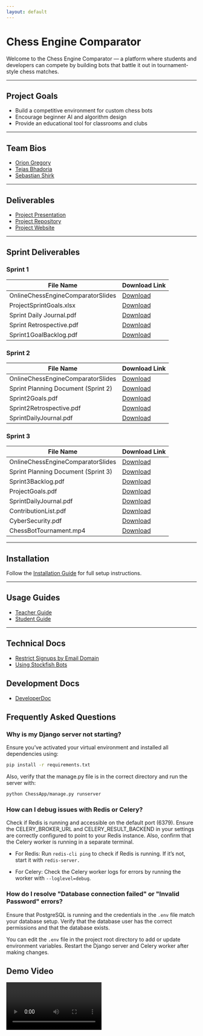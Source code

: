 ```yaml
---
layout: default
---
```


# Chess Engine Comparator

Welcome to the Chess Engine Comparator — a platform where students and developers can compete by building bots that battle it out in tournament-style chess matches.

---

## Project Goals

- Build a competitive environment for custom chess bots
- Encourage beginner AI and algorithm design
- Provide an educational tool for classrooms and clubs

---

## Team Bios

- [Orion Gregory](./bios.md)
- [Tejas Bhadoria](./tejas.md)
- [Sebastian Shirk](./sebastian.md)

---

## Deliverables

- [Project Presentation](./initialPresentation.pptx)
- [Project Repository](https://github.com/OrionGregory/ChessEngineComparator)
- [Project Website](https://oriongregory.github.io/ChessEngineComparator/)

---

## Sprint Deliverables

### Sprint 1

| File Name                             | Download Link                                                                |
|--------------------------------------|-------------------------------------------------------------------------------|
| OnlineChessEngineComparatorSlides    | [Download](Sprint1Dev/Online%20Chess%20Engine%20Comparator%20(1).pptx)        |
| ProjectSprintGoals.xlsx              | [Download](Sprint1Dev/ProjectSprintGoals%20(1)%20(1).xlsx)                    |
| Sprint Daily Journal.pdf             | [Download](Sprint1Dev/Sprint%20Daily%20Journal%20(1).pdf)                     |
| Sprint Retrospective.pdf             | [Download](Sprint1Dev/Sprint%20Retrospective%20(1).pdf)                       |
| Sprint1GoalBacklog.pdf               | [Download](Sprint1Dev/Sprint1GoalBacklog%20(1).docx%20(1).pdf)                |

### Sprint 2

| File Name                            | Download Link                                                                |
|-------------------------------------|-------------------------------------------------------------------------------|
| OnlineChessEngineComparatorSlides   | [Download](Sprint2Dev/OnlineChessEngineComparator(Sprint2).pdf)               |
| Sprint Planning Document (Sprint 2) | [Download](Sprint2Dev/SprintPlanningDocument(Sprint2).pdf)                    |
| Sprint2Goals.pdf                    | [Download](Sprint2Dev/Sprint2Goals.pdf)                                       |
| Sprint2Retrospective.pdf            | [Download](Sprint2Dev/Sprint2Retrospective.pdf)                               |
| SprintDailyJournal.pdf              | [Download](Sprint2Dev/SprintDailyJournal.pdf)                                 |

### Sprint 3

| File Name                            | Download Link                                                                |
|-------------------------------------|-------------------------------------------------------------------------------|
| OnlineChessEngineComparatorSlides   | [Download](Sprint3Dev/OnlineChessEngineComparator(Sprint3).pdf)               |
| Sprint Planning Document (Sprint 3) | [Download](Sprint3Dev/SprintPlanningDocument(Sprint3).pdf)                    |
| Sprint3Backlog.pdf                  | [Download](Sprint3Dev/Sprint3Backlog.pdf)                                     |
| ProjectGoals.pdf                    | [Download](Sprint3Dev/ProjectGoals.pdf)                                       |
| SprintDailyJournal.pdf              | [Download](Sprint3Dev/SprintDailyJournal.pdf)                                 |
| ContributionList.pdf                | [Download](Sprint3Dev/ContributionList.pdf)                                   |
| CyberSecurity.pdf                   | [Download](Sprint3Dev/CyberSecurity.pdf)                                      |
| ChessBotTournament.mp4              | [Download](Sprint3Dev/ChessBotTournament.mp4)                                 |

---

## Installation

Follow the [Installation Guide](./installation.md) for full setup instructions.

---

## Usage Guides

- [Teacher Guide](./docs/TeacherUsage.md)
- [Student Guide](./docs/StudentsUsage.md)

---

## Technical Docs

- [Restrict Signups by Email Domain](./docs/EmailDomainEnforcement.md)
- [Using Stockfish Bots](./docs/EvilFish(StockfishBots).md)

## Development Docs

- [DeveloperDoc](./docs/DevDocs.md)

## Frequently Asked Questions

### Why is my Django server not starting?
Ensure you’ve activated your virtual environment and installed all dependencies using:
```bash
pip install -r requirements.txt
```
Also, verify that the manage.py file is in the correct directory and run the server with:
```bash
python ChessApp/manage.py runserver
```

### How can I debug issues with Redis or Celery?
Check if Redis is running and accessible on the default port (6379). Ensure the CELERY_BROKER_URL and CELERY_RESULT_BACKEND in your settings are correctly configured to point to your Redis instance. Also, confirm that the Celery worker is running in a separate terminal.

- For Redis: Run `redis-cli ping` to check if Redis is running. If it’s not, start it with `redis-server.`

- For Celery: Check the Celery worker logs for errors by running the worker with `--loglevel=debug`.

### How do I resolve "Database connection failed" or "Invalid Password" errors?
Ensure that PostgreSQL is running and the credentials in the `.env` file match your database setup. Verify that the database user has the correct permissions and that the database exists.

You can edit the `.env` file in the project root directory to add or update environment variables. Restart the Django server and Celery worker after making changes.

## Demo Video
<video
  style="width:50%; max-width:400px; height:auto;"
  controls
  src="Sprint3Dev/ChessBotTournament.mp4"
  title="Demo">
</video>